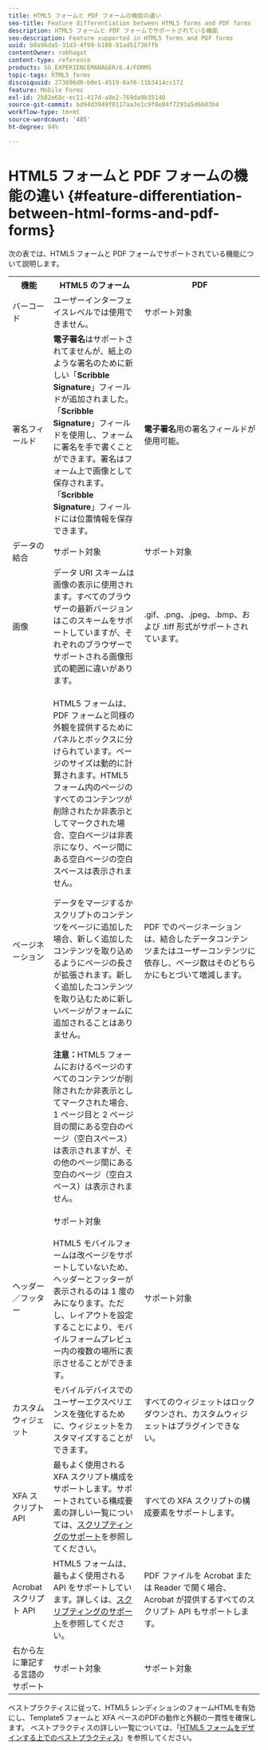 ```yaml
---
title: HTML5 フォームと PDF フォームの機能の違い
seo-title: Feature differentiation between HTML5 forms and PDF forms
description: HTML5 フォームと PDF フォームでサポートされている機能
seo-description: Feature supported in HTML5 forms and PDF forms
uuid: b0a96da5-31d3-4f99-b100-91ad51736ffb
contentOwner: robhagat
content-type: reference
products: SG_EXPERIENCEMANAGER/6.4/FORMS
topic-tags: hTML5_forms
discoiquuid: 273096d0-b0e1-4519-8af6-11b3414cc172
feature: Mobile Forms
exl-id: 2b82e68c-ec11-417d-a8e2-769da9b35140
source-git-commit: bd94d3949f0117aa3e1c9f0e84f7293a5d6b03b4
workflow-type: tm+mt
source-wordcount: '485'
ht-degree: 94%

---
```


# HTML5 フォームと PDF フォームの機能の違い {#feature-differentiation-between-html-forms-and-pdf-forms}

次の表では、HTML5 フォームと PDF フォームでサポートされている機能について説明します。

<table> 
 <tbody>
  <tr>
   <th>機能</th> 
   <th>HTML5 のフォーム</th> 
   <th>PDF</th> 
  </tr>
  <tr>
   <td>バーコード<br /> </td> 
   <td>ユーザーインターフェイスレベルでは使用できません。 </td> 
   <td>サポート対象</td> 
  </tr>
  <tr>
   <td>署名フィールド<br /> </td> 
   <td><strong>電子署名</strong>はサポートされてませんが、紙上のような署名のために新しい「<strong>Scribble Signature</strong>」フィールドが追加されました。「<strong>Scribble Signature</strong>」フィールドを使用し、フォームに署名を手で書くことができます。署名はフォーム上で画像として保存されます。「<strong>Scribble Signature</strong>」フィールドには位置情報を保存できます。</td> 
   <td><strong>電子署名</strong>用の署名フィールドが使用可能。</td> 
  </tr>
  <tr>
   <td>データの結合</td> 
   <td>サポート対象</td> 
   <td>サポート対象</td> 
  </tr>
  <tr>
   <td>画像</td> 
   <td>データ URI スキームは画像の表示に使用されます。すべてのブラウザーの最新バージョンはこのスキームをサポートしていますが、それぞれのブラウザーでサポートされる画像形式の範囲に違いがあります。<br /> </td> 
   <td>.gif、.png、.jpeg、.bmp、および .tiff 形式がサポートされています。</td> 
  </tr>
  <tr>
   <td>ページネーション<br /> </td> 
   <td><p>HTML5 フォームは、PDF フォームと同様の外観を提供するためにパネルとボックスに分けられています。ページのサイズは動的に計算されます。HTML5 フォーム内のページのすべてのコンテンツが削除されたか非表示としてマークされた場合、空白ページは非表示になり、ページ間にある空白ページの空白スペースは表示されません。</p> <p>データをマージするかスクリプトのコンテンツをページに追加した場合、新しく追加したコンテンツを取り込めるようにページの長さが拡張されます。新しく追加したコンテンツを取り込むために新しいページがフォームに追加されることはありません。 </p> <p><strong>注意：</strong>HTML5 フォームにおけるページのすべてのコンテンツが削除されたか非表示としてマークされた場合、1 ページ目と 2 ページ目の間にある空白のページ（空白スペース）は表示されますが、その他のページ間にある空白のページ（空白スペース）は表示されません。</p> </td> 
   <td>PDF でのページネーションは、結合したデータコンテンツまたはユーザーコンテンツに依存し、ページ数はそのどちらかにもとづいて増減します。</td> 
  </tr>
  <tr>
   <td>ヘッダー／フッター </td> 
   <td>サポート対象<br /> <br /> HTML5 モバイルフォームは改ページをサポートしていないため、ヘッダーとフッターが表示されるのは 1 度のみになります。ただし、レイアウトを設定することにより、モバイルフォームプレビュー内の複数の場所に表示させることができます。<br /> </td> 
   <td>サポート対象</td> 
  </tr>
  <tr>
   <td>カスタムウィジェット</td> 
   <td>モバイルデバイスでのユーザーエクスペリエンスを強化するために、ウィジェットをカスタマイズすることができます。<br /> </td> 
   <td>すべてのウィジェットはロックダウンされ、カスタムウィジェットはプラグインできない。<br /> </td> 
  </tr>
  <tr>
   <td>XFA スクリプト API</td> 
   <td>最もよく使用される XFA スクリプト構成をサポートします。サポートされている構成要素の詳しい一覧については、<a href="/help/forms/using/scripting-support.md">スクリプティングのサポート</a>を参照してください。</td> 
   <td>すべての XFA スクリプトの構成要素をサポートします。</td> 
  </tr>
  <tr>
   <td>Acrobat スクリプト API </td> 
   <td>HTML5 フォームは、最もよく使用される API をサポートしています。詳しくは、<a href="/help/forms/using/scripting-support.md">スクリプティングのサポート</a>を参照してください。</td> 
   <td>PDF ファイルを Acrobat または Reader で開く場合、Acrobat が提供するすべてのスクリプト API もサポートします。</td> 
  </tr>
  <tr>
   <td>右から左に筆記する言語のサポート </td> 
   <td>サポート対象</td> 
   <td>サポート対象</td> 
  </tr>
 </tbody>
</table>

ベストプラクティスに従って、HTML5 レンディションのフォームHTMLを有効にし、Template5 フォームと XFA ベースのPDFの動作と外観の一貫性を確保します。 ベストプラクティスの詳しい一覧については、「[HTML5 フォームをデザインする上でのベストプラクティス](/help/forms/using/best-practices-for-html5-forms.md)」を参照してください。
